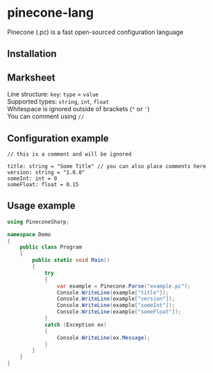 # pinecone-lang
Pinecone (.pc) is a fast open-sourced configuration language
## Installation
## Marksheet
Line structure: `key`: `type` = `value`<br>
Supported types: `string`, `int`, `float`<br>
Whitespace is ignored outside of brackets (`"` or `'`)<br>
You can comment using `//`
## Configuration example
```
// this is a comment and will be ignored

title: string = "Some Title" // you can also place comments here
version: string = "1.0.0"
someInt: int = 0
someFloat: float = 0.15
```
## Usage example
```cs
using PineconeSharp;

namespace Demo
{
    public class Program
    {
        public static void Main()
        {
            try
            {
                var example = Pinecone.Parse("example.pc");
                Console.WriteLine(example["title"]);
                Console.WriteLine(example["version"]);
                Console.WriteLine(example["someInt"]);
                Console.WriteLine(example["someFloat"]);
            }
            catch (Exception ex)
            {
                Console.WriteLine(ex.Message);
            }
        }
    }
}
```